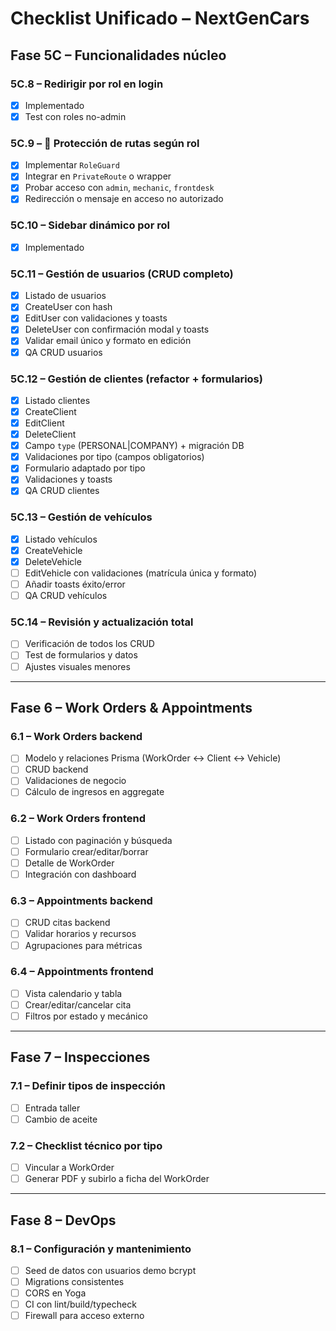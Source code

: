 # Checklist Unificado – NextGenCars

## **Fase 5C – Funcionalidades núcleo**

### **5C.8 – Redirigir por rol en login**
- [x] Implementado
- [x] Test con roles no-admin

### **5C.9 – 🔐 Protección de rutas según rol**
- [x] Implementar `RoleGuard`
- [x] Integrar en `PrivateRoute` o wrapper
- [x] Probar acceso con `admin`, `mechanic`, `frontdesk`
- [x] Redirección o mensaje en acceso no autorizado

### **5C.10 – Sidebar dinámico por rol**
- [x] Implementado

### **5C.11 – Gestión de usuarios (CRUD completo)**
- [x] Listado de usuarios
- [x] CreateUser con hash
- [x] EditUser con validaciones y toasts
- [x] DeleteUser con confirmación modal y toasts
- [x] Validar email único y formato en edición
- [x] QA CRUD usuarios

### **5C.12 – Gestión de clientes (refactor + formularios)**
- [x] Listado clientes
- [x] CreateClient
- [x] EditClient
- [x] DeleteClient
- [x] Campo `type` (PERSONAL|COMPANY) + migración DB
- [x] Validaciones por tipo (campos obligatorios)
- [x] Formulario adaptado por tipo
- [x] Validaciones y toasts
- [x] QA CRUD clientes

### **5C.13 – Gestión de vehículos**
- [x] Listado vehículos
- [x] CreateVehicle
- [x] DeleteVehicle
- [ ] EditVehicle con validaciones (matrícula única y formato)
- [ ] Añadir toasts éxito/error
- [ ] QA CRUD vehículos

### **5C.14 – Revisión y actualización total**
- [ ] Verificación de todos los CRUD
- [ ] Test de formularios y datos
- [ ] Ajustes visuales menores

---

## **Fase 6 – Work Orders & Appointments**

### **6.1 – Work Orders backend**
- [ ] Modelo y relaciones Prisma (WorkOrder ↔ Client ↔ Vehicle)
- [ ] CRUD backend
- [ ] Validaciones de negocio
- [ ] Cálculo de ingresos en aggregate

### **6.2 – Work Orders frontend**
- [ ] Listado con paginación y búsqueda
- [ ] Formulario crear/editar/borrar
- [ ] Detalle de WorkOrder
- [ ] Integración con dashboard

### **6.3 – Appointments backend**
- [ ] CRUD citas backend
- [ ] Validar horarios y recursos
- [ ] Agrupaciones para métricas

### **6.4 – Appointments frontend**
- [ ] Vista calendario y tabla
- [ ] Crear/editar/cancelar cita
- [ ] Filtros por estado y mecánico

---

## **Fase 7 – Inspecciones**

### **7.1 – Definir tipos de inspección**
- [ ] Entrada taller
- [ ] Cambio de aceite

### **7.2 – Checklist técnico por tipo**
- [ ] Vincular a WorkOrder
- [ ] Generar PDF y subirlo a ficha del WorkOrder

---

## **Fase 8 – DevOps**

### **8.1 – Configuración y mantenimiento**
- [ ] Seed de datos con usuarios demo bcrypt
- [ ] Migrations consistentes
- [ ] CORS en Yoga
- [ ] CI con lint/build/typecheck
- [ ] Firewall para acceso externo
